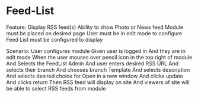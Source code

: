 # Feed-List
Feature: Display RSS feed(s)
  Ability to show Photo or News feed
  Module must be placed on desired page
  User must be in edit mode to configure
  Feed List must be configured to display
  
  Scenario: User configures module
    Given user is logged in
    And they are in edit mode
    When the user mouses over pencil icon in the top right of module
    And Selects the FeedList Admin
    And user enters desired RSS URL
    And selects their branch
    And chooses branch Template
    And selects description
    And selects desired choice for Open in a new window
    And clicks update
    And clicks return
    Then RSS feed will display on site
    And viewers of site will be able to select RSS feeds from module
